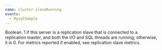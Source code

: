 ```yaml
---
name: cluster.slaveRunning
events:
  - MysqlSample
---
```


Boolean. 1 if this server is a replication slave that is connected to a replication master, and both the I/O and SQL threads are running; otherwise, it is 0. For metrics reported if enabled, see replication slave metrics.